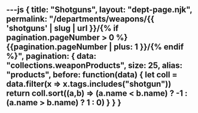 ---js
{
  title: "Shotguns",
  layout: "dept-page.njk",
  permalink: "/departments/weapons/{{ 'shotguns' | slug | url }}/{% if pagination.pageNumber > 0 %}{{pagination.pageNumber | plus: 1 }}/{% endif %}",
  pagination: {
    data: "collections.weaponProducts",
    size: 25,
    alias: "products",
    before: function(data) { 
      let coll = data.filter(x => x.tags.includes("shotgun"))
      return coll.sort((a,b) => (a.name < b.name) ? -1 : (a.name > b.name) ? 1 : 0)
    }
  }
}
---


